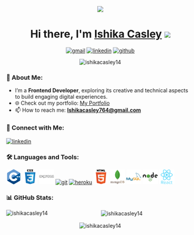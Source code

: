 <div align="center">
  <img src="https://github.com/Anmol-Baranwal/Cool-GIFs-For-GitHub/assets/74038190/7d484dc9-68a9-4ee6-a767-aea59035c12d" width="500">
  <h1>Hi there, I'm <a href="https://github.com/Ishikacasley14/">Ishika Casley</a> <img src="https://media.giphy.com/media/hvRJCLFzcasrR4ia7z/giphy.gif" width="25px"></h1>
</div>

<p align="center">
  <a href="mailto:ishikacasley764@gmail.com"><img src="https://img.icons8.com/doodle/96/000000/gmail-new.png" title="gmail"></a>
  <a href="https://www.linkedin.com/in/ishika-casley"><img src="https://img.icons8.com/doodle/96/000000/linkedin-circled.png" title="linkedin"></a>
  <a href="https://github.com/Ishikacasley14"><img src="https://img.icons8.com/doodle/96/000000/github--v1.png" title="github"></a>
</p>

<p align="center"> <img src="https://komarev.com/ghpvc/?username=ishikacasley14&label=Profile%20views&color=0e75b6&style=flat" alt="ishikacasley14" /> </p>

### 🌱 About Me:
- I’m a **Frontend Developer**, exploring its creative and technical aspects to build engaging digital experiences.
- 🌐 Check out my portfolio: [My Portfolio](https://ishikacasley14.github.io/portfolio/)
- 📫 How to reach me: **Ishikacasley764@gmail.com**

### 🔗 Connect with Me:
<p align="left">
  <a href="https://www.linkedin.com/in/ishika-casley" target="blank">
    <img align="center" src="https://raw.githubusercontent.com/rahuldkjain/github-profile-readme-generator/master/src/images/icons/Social/linked-in-alt.svg" alt="linkedin" height="30" width="40" />
  </a>
</p>

### 🛠️ Languages and Tools:
<p align="left">
  <a href="https://www.w3schools.com/cpp/" target="_blank"> <img src="https://raw.githubusercontent.com/devicons/devicon/master/icons/cplusplus/cplusplus-original.svg" alt="cplusplus" width="40" height="40"/></a>
  <a href="https://www.w3schools.com/css/" target="_blank"> <img src="https://raw.githubusercontent.com/devicons/devicon/master/icons/css3/css3-original-wordmark.svg" alt="css3" width="40" height="40"/></a>
  <a href="https://expressjs.com" target="_blank"> <img src="https://raw.githubusercontent.com/devicons/devicon/master/icons/express/express-original-wordmark.svg" alt="express" width="40" height="40"/></a>
  <a href="https://git-scm.com/" target="_blank"> <img src="https://www.vectorlogo.zone/logos/git-scm/git-scm-icon.svg" alt="git" width="40" height="40"/></a>
  <a href="https://heroku.com" target="_blank"> <img src="https://www.vectorlogo.zone/logos/heroku/heroku-icon.svg" alt="heroku" width="40" height="40"/></a>
  <a href="https://www.w3.org/html/" target="_blank"> <img src="https://raw.githubusercontent.com/devicons/devicon/master/icons/html5/html5-original-wordmark.svg" alt="html5" width="40" height="40"/></a>
  <a href="https://www.mongodb.com/" target="_blank"> <img src="https://raw.githubusercontent.com/devicons/devicon/master/icons/mongodb/mongodb-original-wordmark.svg" alt="mongodb" width="40" height="40"/></a>
  <a href="https://www.mysql.com/" target="_blank"> <img src="https://raw.githubusercontent.com/devicons/devicon/master/icons/mysql/mysql-original-wordmark.svg" alt="mysql" width="40" height="40"/></a>
  <a href="https://nodejs.org" target="_blank"> <img src="https://raw.githubusercontent.com/devicons/devicon/master/icons/nodejs/nodejs-original-wordmark.svg" alt="nodejs" width="40" height="40"/></a>
  <a href="https://reactjs.org/" target="_blank"> <img src="https://raw.githubusercontent.com/devicons/devicon/master/icons/react/react-original-wordmark.svg" alt="react" width="40" height="40"/></a>
</p>

### 📊 GitHub Stats:
<div align="center">
<p><img align="left" src="https://github-readme-stats.vercel.app/api/top-langs?username=ishikacasley14&show_icons=true&locale=en&layout=compact&theme=tokyonight" alt="ishikacasley14" /></p>

<p>&nbsp;<img align="center" src="https://github-readme-stats.vercel.app/api?username=ishikacasley14&show_icons=true&locale=en&theme=tokyonight" alt="ishikacasley14" /></p>

<p><img align="center" src="https://github-readme-streak-stats.herokuapp.com/?user=ishikacasley14&theme=tokyonight" alt="ishikacasley14" /></p>

</div>
